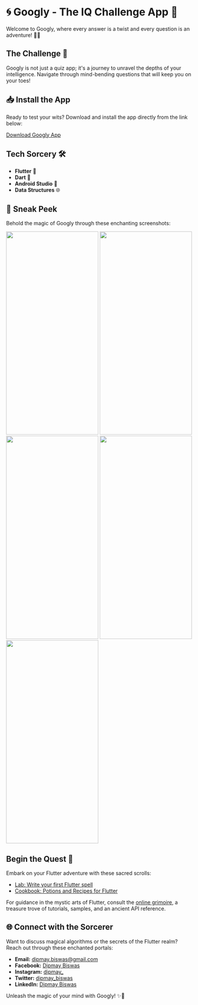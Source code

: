 # 🌀 Googly - The IQ Challenge App 🚀

Welcome to Googly, where every answer is a twist and every question is an adventure! 🧠✨

## The Challenge 🎯

Googly is not just a quiz app; it's a journey to unravel the depths of your intelligence. Navigate through mind-bending questions that will keep you on your toes!

## 📥 Install the App

Ready to test your wits? Download and install the app directly from the link below:

[Download Googly App](./build/app/outputs/flutter-apk/app-release.apk)

## Tech Sorcery 🛠️

- **Flutter** 🦋
- **Dart** 🎯
- **Android Studio** 🤖
- **Data Structures** 🌐

## 📸 Sneak Peek

Behold the magic of Googly through these enchanting screenshots:

<img src="https://github.com/dipmay-biswas/Googly/assets/127662809/3fa8713f-f747-473a-bd27-07a2b9bfb394" width="250" height="550">
<img src="https://github.com/dipmay-biswas/Googly/assets/127662809/18159b8a-247a-43b6-b70b-d96ec4949d8b" width="250" height="550">
<img src="https://github.com/dipmay-biswas/Googly/assets/127662809/16463541-1a49-47f7-885c-f4ffea35adf2" width="250" height="550">
<img src="https://github.com/dipmay-biswas/Googly/assets/127662809/79c656e5-2d9f-4fcf-9cfc-aa8ec0251224" width="250" height="550">
<img src="https://github.com/dipmay-biswas/Googly/assets/127662809/61a0fd69-d1af-4fa7-98b2-3dd630c90ac8" width="250" height="550">

## Begin the Quest 🚀

Embark on your Flutter adventure with these sacred scrolls:

- [Lab: Write your first Flutter spell](https://docs.flutter.dev/get-started/codelab)
- [Cookbook: Potions and Recipes for Flutter](https://docs.flutter.dev/cookbook)

For guidance in the mystic arts of Flutter, consult the [online grimoire](https://docs.flutter.dev/), a treasure trove of tutorials, samples, and an ancient API reference.

## 🌐 Connect with the Sorcerer

Want to discuss magical algorithms or the secrets of the Flutter realm? Reach out through these enchanted portals:

- **Email:** [dipmay.biswas@gmail.com](mailto:dipmay.biswas@gmail.com)
- **Facebook:** [Dipmay Biswas](https://www.facebook.com/dipmay.biswas.1)
- **Instagram:** [dipmay_](https://www.instagram.com/dipmay_biswas/)
- **Twitter:** [dipmay_biswas](https://twitter.com/dipmay_biswas)
- **LinkedIn:** [Dipmay Biswas](https://www.linkedin.com/in/dipmay-biswas-72a374227/)

Unleash the magic of your mind with Googly! ✨🔮
